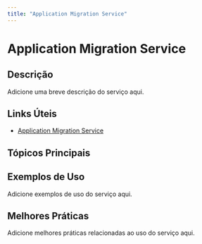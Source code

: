 ```yaml
---
title: "Application Migration Service"
---
```


# Application Migration Service

## Descrição

Adicione uma breve descrição do serviço aqui.

## Links Úteis

- [Application Migration Service](https://docs.aws.amazon.com/mgn/latest/ug/what-is-aws-mgn.html)

## Tópicos Principais



## Exemplos de Uso

Adicione exemplos de uso do serviço aqui.

## Melhores Práticas

Adicione melhores práticas relacionadas ao uso do serviço aqui.
